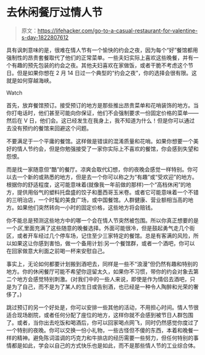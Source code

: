 # 去休闲餐厅过情人节

> 原文：<https://lifehacker.com/go-to-a-casual-restaurant-for-valentine-s-day-1822807612>

具有讽刺意味的是，很难在情人节有一个愉快的约会之夜，因为每个“好”餐馆都用强制性的昂贵套餐取代了他们的正常菜单。一些夫妇实际上喜欢这些晚餐，并有一个有趣的预先包装的约会之夜。其他夫妇喜欢在家做饭，或者干脆不考虑这个节日。但是如果你想在 2 月 14 日过一个典型的“约会之夜”，你的选择会很有限。这就是如何穿越海峡。

Watch

首先，放弃餐馆预订。接受预订的地方是那些推出昂贵菜单和花哨装饰的地方。当你打电话时，他们甚至可能向你保证，他们不会强制要求一份固定价格的菜单——然后在 V 日，他们会。这已经发生在我身上，我不知道为什么！但是你可以通过去没有预约的餐馆来回避这个问题。

不要满足于一个平庸的餐馆。这样做是错误的混淆质量和花哨。如果你想要一个美好的情人节约会，但是你勉强接受了一家你实际上不喜欢的餐馆，你会感到失望和怨恨。

而是找一家随意但“酷”的餐厅。凉爽会取代幻想，你的夜晚会感觉一样特别。你可以去一个新的或熟悉的地方，但是去一个你可以称之为“有趣”或“受欢迎”的地方。根据你的舒适程度，这可能意味着(就像我一年前做的那样)一个“高档休闲”的地方，提供用俗气的塑料托盘盛的饺子和墨西哥玉米卷。或者它可能意味着一个不错的三明治店，一个时髦的美食广场，或中国餐馆。人群健康、营业额相当高的地方。如果他们突然转向一小时的固定价格，这些地方将会赔钱。

你不能总是预测这些地方中的哪一个会在情人节突然被包围。所以你真正想要的是一个*区*,里面充满了这些随意的晚餐选择。外面可能很冷，但是鼓起勇气走几个街区，或者开车经过几个停车场，记住至少三家特定的餐馆。总是有客满的风险，所以如果这让你感到害怕，做一个备用计划:另一个餐馆群，或者一个酒吧，你可以在回家做意大利面之前喝一杯来安慰自己。

事实上，无论如何都要计划搬到酒吧去，同样是一些不“浪漫”但仍然有趣和特别的地方。你的休闲餐厅可能不希望你逗留太久，如果你不习惯，带你的约会对象去第二个地方会感觉特别刺激。(对我们中的一些人来说，即使是作为情侣去酒吧，只是为了自己，而不是为了某人的生日或告别酒，也已经是一种令人陶醉和光荣的奢侈了。)

跳过预订的另一个好处是，你可以安排一些其他的活动，不用担心时间。情人节很适合现场剧院，或者任何分配了座位的地方，这样你就不会感到被节日人群包围了。或者，当你出去吃饭和喝酒后，你可以回家喝点网飞，同时仍然感觉你度过了一个特别的夜晚。你可以交换一份小礼物，一些古怪但不傻的东西，本着和晚餐一样的精神。避免陈词滥调的巧克力和牛排店的经历需要一些努力，但任何特别的事情都是如此，学会以自己的方式快乐也是如此，而不是那些情人节的工业综合体。
